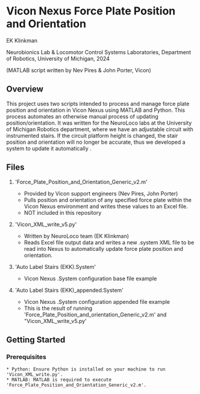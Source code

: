 # Vicon Nexus Force Plate Position and Orientation
EK Klinkman

Neurobionics Lab & Locomotor Control Systems Laboratories, Department of Robotics, University of Michigan, 2024

(MATLAB script written by Nev Pires & John Porter, Vicon)

## Overview

This project uses two scripts intended to process and manage force plate position and orientation in Vicon Nexus using MATLAB and Python. This process automates an otherwise manual process of updating position/orientation. It was written for the NeuroLoco labs at the University of Michigan Robotics department, where we have an adjustable circuit with instrumented stairs. If the circuit platform height is changed, the stair position and orientation will no longer be accurate, thus we developed a system to update it automatically .

## Files

1. 'Force_Plate_Position_and_Orientation_Generic_v2.m'
   * Provided by Vicon support engineers (Nev Pires, John Porter)
   * Pulls position and orientation of any specified force plate within the Vicon Nexus environment and writes these values to an Excel file.
   * NOT included in this repository
   
2. 'Vicon_XML_write_v5.py'
   * Written by NeuroLoco team (EK Klinkman)
   * Reads Excel file output data and writes a new .system XML file to be read into Nexus to automatically update force plate position and orientation.
  
3. 'Auto Label Stairs (EKK).System'
   * Vicon Nexus .System configuration base file example

4. 'Auto Label Stairs (EKK)_appended.System'
   * Vicon Nexus .System configuration appended file example
   * This is the result of running 'Force_Plate_Position_and_orientation_Generic_v2.m' and "Vicon_XML_write_v5.py'
   
## Getting Started

### Prerequisites
    * Python: Ensure Python is installed on your machine to run 'Vicon_XML_write.py'.
	* MATLAB: MATLAB is required to execute 'Force_Plate_Position_and_Orientation_Generic_v2.m'.
	
